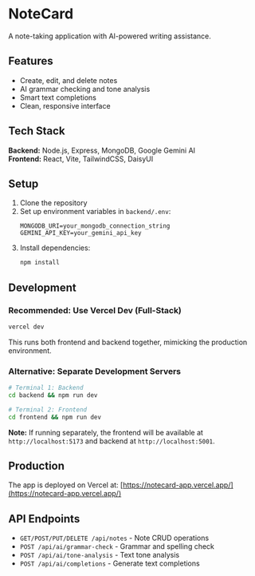 # NoteCard

A note-taking application with AI-powered writing assistance.

## Features

- Create, edit, and delete notes
- AI grammar checking and tone analysis
- Smart text completions
- Clean, responsive interface

## Tech Stack

**Backend:** Node.js, Express, MongoDB, Google Gemini AI  
**Frontend:** React, Vite, TailwindCSS, DaisyUI

## Setup

1. Clone the repository
2. Set up environment variables in `backend/.env`:
   ```
   MONGODB_URI=your_mongodb_connection_string
   GEMINI_API_KEY=your_gemini_api_key
   ```
3. Install dependencies:
   ```bash
   npm install
   ```

## Development

### Recommended: Use Vercel Dev (Full-Stack)
```bash
vercel dev
```
This runs both frontend and backend together, mimicking the production environment.

### Alternative: Separate Development Servers
```bash
# Terminal 1: Backend
cd backend && npm run dev

# Terminal 2: Frontend  
cd frontend && npm run dev
```

**Note:** If running separately, the frontend will be available at `http://localhost:5173` and backend at `http://localhost:5001`.

## Production

The app is deployed on Vercel at: [https://notecard-app.vercel.app/](https://notecard-app.vercel.app/)

## API Endpoints

- `GET/POST/PUT/DELETE /api/notes` - Note CRUD operations
- `POST /api/ai/grammar-check` - Grammar and spelling check
- `POST /api/ai/tone-analysis` - Text tone analysis  
- `POST /api/ai/completions` - Generate text completions
